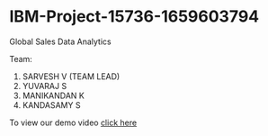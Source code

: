 # IBM-Project-15736-1659603794
Global Sales Data Analytics

Team:

 1. SARVESH V (TEAM LEAD)
 2. YUVARAJ S
 3. MANIKANDAN K
 4. KANDASAMY S


To view our demo video [click here](https://drive.google.com/file/d/1Hl6Z3hFj_JvnTFnKvydAjGjqZIMTw3xk/view?usp=share_link**)
